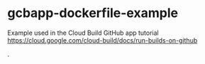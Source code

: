 # gcbapp-dockerfile-example
Example used in the Cloud Build GitHub app tutorial
https://cloud.google.com/cloud-build/docs/run-builds-on-github

.
